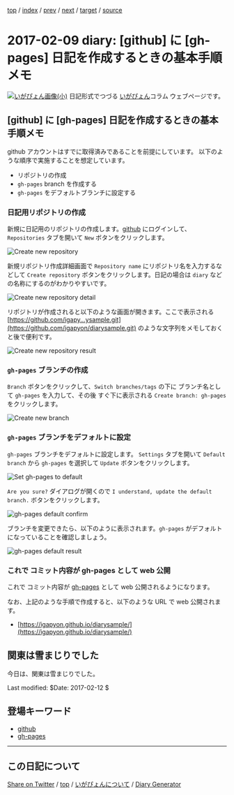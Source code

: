 [top](../index.html) 
 / [index](index.html) 
 / [prev](ig170208.html) 
 / [next](ig170210.html) 
 / [target](https://igapyon.github.io/diary/2017/ig170209.html) 
 / [source](https://github.com/igapyon/diary/blob/gh-pages/2017/ig170209.src.md) 

2017-02-09 diary: [github] に [gh-pages] 日記を作成するときの基本手順メモ
=====================================================================================================
[![いがぴょん画像(小)](https://igapyon.github.io/diary/images/iga200306s.jpg "いがぴょん")](https://igapyon.github.io/diary/memo/memoigapyon.html) 日記形式でつづる [いがぴょん](https://igapyon.github.io/diary/memo/memoigapyon.html)コラム ウェブページです。

## [github] に [gh-pages] 日記を作成するときの基本手順メモ

github アカウントはすでに取得済みであることを前提にしています。
以下のような順序で実施することを想定しています。

* リポジトリの作成
* `gh-pages` branch を作成する
* `gh-pages` をデフォルトブランチに設定する

### 日記用リポジトリの作成

新規に日記用のリポジトリの作成します。[github](../keyword/github.html) にログインして、`Repositories` タブを開いて `New` ボタンをクリックします。

![Create new repository](https://igapyon.github.io/diary/images/2017/20170209-01.png "Create new repository")

新規リポジトリ作成詳細画面で `Repository name` にリポジトリ名を入力するなどして `Create repository` ボタンをクリックします。日記の場合は `diary` などの名称にするのがわかりやすいです。

![Create new repository detail](https://igapyon.github.io/diary/images/2017/20170209-02.png "Create new repository detail")

リポジトリが作成されると以下のような画面が開きます。ここで表示される [https://github.com/igapy...ysample.git](https://github.com/igapyon/diarysample.git) のような文字列をメモしておくと後で便利です。

![Create new repository result](https://igapyon.github.io/diary/images/2017/20170209-03.png "Create new repository result")

### `gh-pages` ブランチの作成

`Branch` ボタンをクリックして、`Switch branches/tags` の下に ブランチ名として `gh-pages` を入力して、その後 すぐ下に表示される `Create branch: gh-pages` をクリックします。

![Create new branch](https://igapyon.github.io/diary/images/2017/20170209-04.png "Create new branch")

### `gh-pages` ブランチをデフォルトに設定

`gh-pages` ブランチをデフォルトに設定します。
`Settings` タブを開いて `Default branch` から `gh-pages` を選択して `Update` ボタンをクリックします。

![Set gh-pages to default](https://igapyon.github.io/diary/images/2017/20170209-05.png "Set gh-pages to default")

`Are you sure?` ダイアログが開くので `I understand, update the default branch.` ボタンをクリックします。

![gh-pages default confirm](https://igapyon.github.io/diary/images/2017/20170209-06.png "gh-pages default confirm")

ブランチを変更できたら、以下のように表示されます。`gh-pages` がデフォルトになっていることを確認しましょう。

![gh-pages default result](https://igapyon.github.io/diary/images/2017/20170209-07.png "gh-pages default result")

### これで コミット内容が gh-pages として web 公開

これで コミット内容が [gh-pages](../keyword/gh-pages.html) として web 公開されるようになります。

なお、上記のような手順で作成すると、以下のような URL で web 公開されます。

* [https://igapyon.github.io/diarysample/](https://igapyon.github.io/diarysample/)

## 関東は雪まじりでした

今日は、関東は雪まじりでした。

Last modified: $Date: 2017-02-12 $

## 登場キーワード

* [github](../keyword/github.html)
* [gh-pages](../keyword/gh-pages.html)

----------------------------------------------------------------------------------------------------

## この日記について

[Share on Twitter](https://twitter.com/intent/tweet?hashtags=igapyon%2Cdiary%2C%E3%81%84%E3%81%8C%E3%81%B4%E3%82%87%E3%82%93%2Cgithub%2Cgh-pages&text=%5Bgithub%5D+%E3%81%AB+%5Bgh-pages%5D+%E6%97%A5%E8%A8%98%E3%82%92%E4%BD%9C%E6%88%90%E3%81%99%E3%82%8B%E3%81%A8%E3%81%8D%E3%81%AE%E5%9F%BA%E6%9C%AC%E6%89%8B%E9%A0%86%E3%83%A1%E3%83%A2&url=https%3A%2F%2Figapyon.github.io%2Fdiary%2F2017%2Fig170209.html) / [top](../index.html) / [いがぴょんについて](https://igapyon.github.io/diary/memo/memoigapyon.html) / [Diary Generator](https://github.com/igapyon/igapyonv3)
